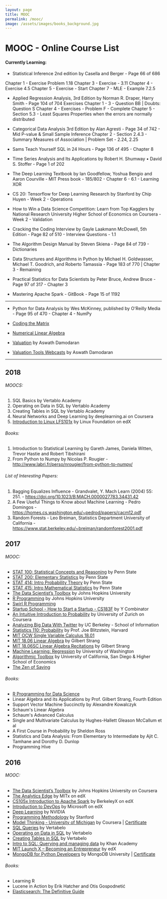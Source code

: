 ```yaml
---
layout: page
title: MOOC
permalink: /mooc/
image: /assets/images/books_background.jpg
---
```


# MOOC - Online Course List

#### Currently Learning:

- Statistical Inference 2nd edition by Casella and Berger - Page 66 of 686

Chapter 1 - Exercise Problem 1.18
Chapter 3 - Exercise - 3.11
Chapter 4 - Exercise 4.5
Chapter 5 - Exercise - Start
Chapter 7 - MLE - Example 7.2.5


- Applied Regression Analysis, 3rd Edition by Norman R. Draper, Harry Smith - Page 104 of 704
Exercises Chapter 1 - 3 - Question BB | Doubts: Question S
Chapter 4 - Exercises - Problem F - Complete
Chapter 5 - Section 5.3 - Least Squares Properties when the errors are normally distributed

- Categorical Data Analysis 3rd Edition by Alan Agresti - Page 34 of 742 - Mid P-value & Small Sample Inference
Chapter 2 - Section 2.4.3 - Summary Measures of Association | Problem Set - 2.24, 2.25

- Sams Teach Yourself SQL in 24 Hours - Page 136 of 495 - Chapter 8

- Time Series Analysis and Its Applications by Robert H. Shumway • David S. Stoffer - Page 1 of 202


- The Deep Learning Textbook by Ian Goodfellow, Yoshua Bengio and Aaron Courville - MIT Press book - 185/802 - Chapter 6 - 6.1 - Learning XOR

- CS 20: Tensorflow for Deep Learning Research by Stanford by Chip Huyen - Week 2 - Operations

- How to Win a Data Science Competition: Learn from Top Kagglers by National Research University Higher School of Economics on Coursera - Week 2 - Validation

- Cracking the Coding Interview by Gayle Laakmann McDowell, 5th Edition - Page 82 of 510 - Interview Questions - 1.1

- The Algorithm Design Manual by Steven Skiena - Page 84 of 739 - Dictionaries

- Data Structures and Algorithms in Python by Michael H. Goldwasser, Michael T. Goodrich, and Roberto Tamassia - Page 183 of 770 | Chapter 3 - Remaining

- Practical Statistics for Data Scientists by Peter Bruce, Andrew Bruce - Page 97 of 317 - Chapter 3

- Mastering Apache Spark - GitBook - Page 15 of 1192
-----------------------------------------------------------------------------------------------------------------------------

- Python for Data Analysis by Wes McKinney, published by O'Reilly Media - Page 95 of 470 - Chapter 4 - NumPy




- [Coding the Matrix](https://cs.brown.edu/video/channels/coding-matrix-fall-2014/)
- [Numerical Linear Algebra](https://github.com/fastai/numerical-linear-algebra)






- [Valuation](https://www.youtube.com/playlist?list=PLUkh9m2BorqkNzSSPrCDkO2jlufVCinVw) by Aswath Damodaran
- [Valuation Tools Webcasts](https://www.youtube.com/playlist?list=PLUkh9m2BorqmRAGzJb5OIvTAKZZu9HWF-) by Aswath Damodaran
------------------------------------------------------------------------------------------------------------------------------

## 2018

###### MOOCS:
1. SQL Basics by Vertablo Academy
2. Operating on Data in SQL by Vertablo Academy
3. Creating Tables in SQL by Vertablo Academy
4. Neural Networks and Deep Learning by deeplearning.ai on Coursera
5. [Introduction to Linux LFS101x](https://www.edx.org/course/introduction-linux-linuxfoundationx-lfs101x-1) by Linux Foundation on edX


###### Books:
1. Introduction to Statistical Learning by Gareth James, Daniela Witten, Trevor Hastie and Robert Tibshirani
2. From Python to Numpy by Nicolas P. Rougier - http://www.labri.fr/perso/nrougier/from-python-to-numpy/

###### List of Interesting Papers:
1. Bagging Equalizes Influence - Grandvalet, Y. Mach Learn (2004) 55: 251. - https://doi.org/10.1023/B:MACH.0000027783.34431.42
2. A Few Useful Things to Know about Machine Learning - Pedro Domingos - https://homes.cs.washington.edu/~pedrod/papers/cacm12.pdf
3. Random Forests - Leo Breiman, Statistics Department University of California - https://www.stat.berkeley.edu/~breiman/randomforest2001.pdf

## 2017

###### MOOC:
- [STAT 100: Statistical Concepts and Reasoning](https://onlinecourses.science.psu.edu/statprogram/stat100) by Penn State
- [STAT 200: Elementary Statistics](https://onlinecourses.science.psu.edu/statprogram/stat200) by Penn State
- [STAT 414: Intro Probability Theory](https://onlinecourses.science.psu.edu/stat414/) by Penn State
- [STAT 415: Intro Mathematical Statistics](https://onlinecourses.science.psu.edu/stat414/node/213) by Penn State
- [The Data Scientist’s Toolbox](https://www.coursera.org/learn/data-scientists-tools) by Johns Hopkins University
- [R Programming](https://www.coursera.org/learn/r-programming) by Johns Hopkins University
- [Swirl R Programming](http://swirlstats.com/)
- [Startup School - How to Start a Startup - CS183F](https://www.youtube.com/playlist?list=PLoROMvodv4rNpMrTeeh-627Lajh6uSUgY) by Y Combinator
- [An Intuitive Introduction to Probability](https://www.coursera.org/learn/introductiontoprobability) by University of Zurich on Coursera
- [Analyzing Big Data With Twitter](https://www.youtube.com/playlist?list=PLE8C1256A28C1487F) by UC Berkeley - School of Information
- [Statistics 110: Probability](https://projects.iq.harvard.edu/stat110/home) by Prof. Joe Blitzstein, Harvard
- [MIT OCW Single Variable Calculus 18.01](https://www.youtube.com/playlist?list=PL590CCC2BC5AF3BC1)
- [MIT 18.06 Linear Algebra](https://www.youtube.com/playlist?list=PLE7DDD91010BC51F8) by Gilbert Strang 
- [MIT 18.06SC Linear Algebra Recitations](https://www.youtube.com/playlist?list=PL221E2BBF13BECF6C) by Gilbert Strang 
- [Machine Learning: Regression](https://www.coursera.org/learn/ml-regression) by University of Washington
- [Algorithmic Toolbox](https://www.coursera.org/learn/algorithmic-toolbox/) by University of California, San Diego & Higher School of Economics
- [The Zen of Saving](https://app.novoed.com/zen-of-saving-1)

###### Books:
- [R Programming for Data Science](https://leanpub.com/rprogramming)
- Linear Algebra and its Applications by Prof. Gilbert Strang, Fourth Edition
- Support Vector Machine Succinctly by Alexandre Kowalczyk
- Schaum's Linear Algebra
- Schaum's Advanced Calculus
- Single and Multivariate Calculus by Hughes-Hallett Gleason McCallum et al
- A First Course in Probability by Sheldon Ross
- Statistics and Data Analysis: From Elementary to Intermediate by Ajit C. Tamhane and Dorothy D. Dunlop
- Programming Hive




## 2016

###### MOOC:
- [The Data Scientist’s Toolbox](https://www.coursera.org/learn/data-scientists-tools) by Johns Hopkins University on Coursera
- [The Analytics Edge](https://www.edx.org/course/analytics-edge-mitx-15-071x-2) by MITx on edX
- [CS105x Introduction to Apache Spark](https://courses.edx.org/courses/course-v1:BerkeleyX+CS105x+1T2016) by BerkeleyX on edX
- [Introduction to DevOps](https://www.edx.org/course/introduction-devops-microsoft-dev212x) by Microsoft on edX
- [Deep Learning](https://developer.nvidia.com/deep-learning-courses) by NVIDIA
- [Programming Methodology](https://see.stanford.edu/Course/CS106A) by Stanford
- [Model Thinking - University of Michigan](https://www.coursera.org/learn/model-thinking) by Coursera | [Certificate](https://github.com/KartikKannapur/kartikkannapur.github.io/blob/master/mooc_certificates/Model_Thinking_Coursera_Michigan.png)
- [SQL Queries](https://academy.vertabelo.com/course/sql-queries) by Vertabelo
- [Operating on Data in SQL](https://academy.vertabelo.com/course/operating-on-data-in-sql) by Vertabelo
- [Creating Tables in SQL](https://academy.vertabelo.com/course/creating-tables-in-sql) by Vertabelo
- [Intro to SQL: Querying and managing data](https://www.khanacademy.org/computing/computer-programming/sql) by Khan Academy
- [MIT Launch X – Becoming an Entrepreneur](https://www.edx.org/course/becoming-entrepreneur-mitx-launch-x) by edX
- [MongoDB for Python Developers](https://university.mongodb.com/courses/M101P/about) by MongoDB University | [Certificate](https://github.com/KartikKannapur/kartikkannapur.github.io/blob/master/mooc_certificates/MongoDB_M101P_Certificate.pdf)

###### Books:
- Learning R
- Lucene in Action by Erik Hatcher and Otis Gospodnetić
- [Elasticsearch: The Definitive Guide](https://www.elastic.co/guide/en/elasticsearch/guide/current/index.html)
